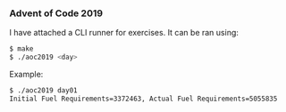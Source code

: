 ### Advent of Code 2019

I have attached a CLI runner for exercises. It can be ran using:
```bash
$ make
$ ./aoc2019 <day>
```
Example:
```bash
$ ./aoc2019 day01
Initial Fuel Requirements=3372463, Actual Fuel Requirements=5055835
```
